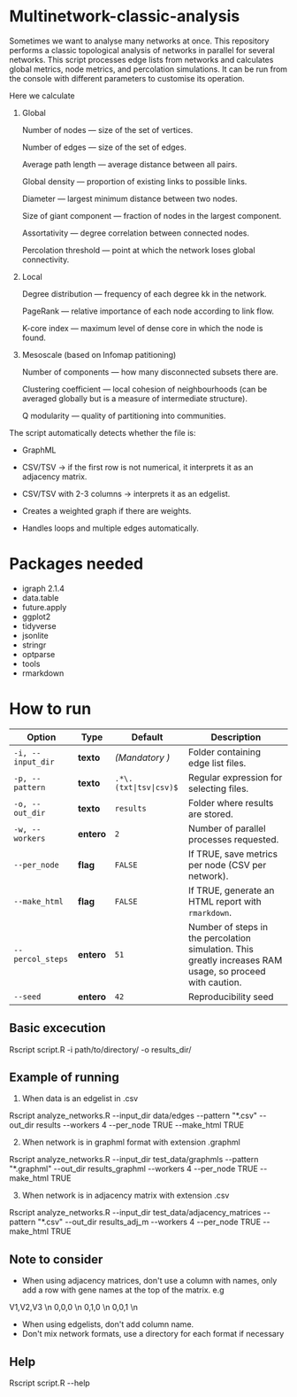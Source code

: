 # Multinetwork-classic-analysis

Sometimes we want to analyse many networks at once. This repository performs a classic topological analysis of networks in parallel for several networks.
This script processes edge lists from networks and calculates global metrics, node metrics, and percolation simulations.
It can be run from the console with different parameters to customise its operation.

Here we calculate

1. Global

    Number of nodes — size of the set of vertices.

    Number of edges — size of the set of edges.

    Average path length — average distance between all pairs.

    Global density — proportion of existing links to possible links.

    Diameter — largest minimum distance between two nodes.

    Size of giant component — fraction of nodes in the largest component.

    Assortativity — degree correlation between connected nodes.

    Percolation threshold — point at which the network loses global connectivity.

2. Local

    Degree distribution — frequency of each degree kk in the network.

    PageRank — relative importance of each node according to link flow.

    K-core index — maximum level of dense core in which the node is found.

3. Mesoscale (based on Infomap patitioning)

    Number of components — how many disconnected subsets there are.

    Clustering coefficient — local cohesion of neighbourhoods (can be averaged globally but is a measure of intermediate structure).

    Q modularity — quality of partitioning into communities.
  
The script automatically detects whether the file is:

* GraphML

* CSV/TSV → if the first row is not numerical, it interprets it as an adjacency matrix.

* CSV/TSV with 2-3 columns → interprets it as an edgelist.

* Creates a weighted graph if there are weights.

* Handles loops and multiple edges automatically.
    
# Packages needed

* igraph 2.1.4
* data.table
* future.apply
* ggplot2
* tidyverse
* jsonlite
* stringr
* optparse
* tools
* rmarkdown

# How to run

| Option            | Type       | Default                | Description                                            |
| ----------------- | ---------- | ---------------------- | ------------------------------------------------------ |
| `-i, --input_dir` | **texto**  | *(Mandatory )*        | Folder containing edge list files.                   |
| `-p, --pattern`   | **texto**  | `.*\.(txt\|tsv\|csv)$` | Regular expression for selecting files.           |
| `-o, --out_dir`   | **texto**  | `results`              | Folder where results are stored.                      |
| `-w, --workers`   | **entero** | `2`                    | Number of parallel processes requested.                      |
| `--per_node`      | **flag**   | `FALSE`                | If TRUE, save metrics per node (CSV per network). |
| `--make_html`     | **flag**   | `FALSE`                | If TRUE, generate an HTML report with `rmarkdown`. |
| `--percol_steps`  | **entero** | `51`                   | Number of steps in the percolation simulation. This greatly increases RAM usage, so proceed with caution.      |
| `--seed`          | **entero** | `42`                   | Reproducibility seed                         |

## Basic excecution

Rscript script.R -i path/to/directory/ -o results_dir/

## Example of running

1. When data is an edgelist in .csv

Rscript analyze_networks.R --input_dir data/edges --pattern "*.csv" --out_dir results --workers 4 --per_node TRUE --make_html TRUE

2. When network is in graphml format with extension .graphml

Rscript analyze_networks.R --input_dir test_data/graphmls --pattern "*.graphml" --out_dir results_graphml --workers 4 --per_node TRUE --make_html TRUE

3. When network is in adjacency matrix with extension .csv

Rscript analyze_networks.R --input_dir test_data/adjacency_matrices --pattern "*.csv" --out_dir results_adj_m --workers 4 --per_node TRUE --make_html TRUE

## Note to consider

* When using adjacency matrices, don't use a column with names, only add a row with gene names at the top of the matrix. e.g

V1,V2,V3 \n
0,0,0 \n
0,1,0 \n
0,0,1 \n

* When using edgelists, don't add column name.
* Don't mix network formats, use a directory for each format if necessary

## Help

Rscript script.R --help
